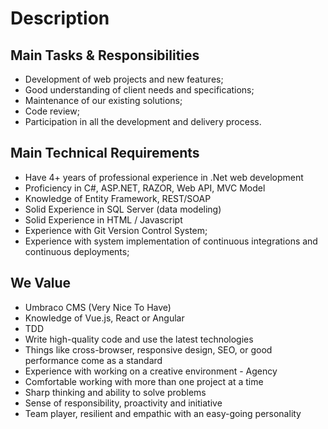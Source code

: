# Description

## Main Tasks & Responsibilities

- Development of web projects and new features;
- Good understanding of client needs and specifications;
- Maintenance of our existing solutions;
- Code review;
- Participation in all the development and delivery process.

## Main Technical Requirements

- Have 4+ years of professional experience in .Net web development
- Proficiency in C#, ASP.NET, RAZOR, Web API, MVC Model
- Knowledge of Entity Framework, REST/SOAP
- Solid Experience in SQL Server (data modeling)
- Solid Experience in HTML / Javascript
- Experience with Git Version Control System;
- Experience with system implementation of continuous integrations and continuous deployments;

## We Value

- Umbraco CMS (Very Nice To Have)
- Knowledge of Vue.js, React or Angular
- TDD
- Write high-quality code and use the latest technologies
- Things like cross-browser, responsive design, SEO, or good performance come as a standard
- Experience with working on a creative environment - Agency
- Comfortable working with more than one project at a time
- Sharp thinking and ability to solve problems
- Sense of responsibility, proactivity and initiative
- Team player, resilient and empathic with an easy-going personality
